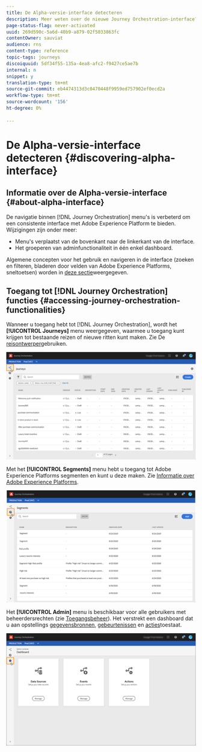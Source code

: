 ```yaml
---
title: De Alpha-versie-interface detecteren
description: Meer weten over de nieuwe Journey Orchestration-interface?
page-status-flag: never-activated
uuid: 269d590c-5a6d-40b9-a879-02f5033863fc
contentOwner: sauviat
audience: rns
content-type: reference
topic-tags: journeys
discoiquuid: 5df34f55-135a-4ea8-afc2-f9427ce5ae7b
internal: n
snippet: y
translation-type: tm+mt
source-git-commit: eb4474313d3c0470448f9959ed757902ef0ecd2a
workflow-type: tm+mt
source-wordcount: '156'
ht-degree: 0%

---
```



# De Alpha-versie-interface detecteren {#discovering-alpha-interface}

## Informatie over de Alpha-versie-interface {#about-alpha-interface}

De navigatie binnen [!DNL Journey Orchestration] menu&#39;s is verbeterd om een consistente interface met Adobe Experience Platform te bieden. Wijzigingen zijn onder meer:

* Menu&#39;s verplaatst van de bovenkant naar de linkerkant van de interface.
* Het groeperen van adminfunctionaliteit in één enkel dashboard.

Algemene concepten voor het gebruik en navigeren in de interface (zoeken en filteren, bladeren door velden van Adobe Experience Platforms, sneltoetsen) worden in [deze sectie](../about/user-interface.md)weergegeven.

## Toegang tot [!DNL Journey Orchestration] functies {#accessing-journey-orchestration-functionalities}

Wanneer u toegang hebt tot [!DNL Journey Orchestration], wordt het **[!UICONTROL Journeys]** menu weergegeven, waarmee u toegang kunt krijgen tot bestaande reizen of nieuwe ritten kunt maken. Zie De [reisontwerper](../building-journeys/using-the-journey-designer.md)gebruiken.

![](../assets/interface-journeys.png)

Met het **[!UICONTROL Segments]** menu hebt u toegang tot Adobe Experience Platforms segmenten en kunt u deze maken. Zie [Informatie over Adobe Experience Platforms](../segment/about-segments.md).

![](../assets/interface-segments.png)

Het **[!UICONTROL Admin]** menu is beschikbaar voor alle gebruikers met beheerdersrechten (zie [Toegangsbeheer](../about/access-management.md)). Het verstrekt een dashboard dat u aan opstellings [gegevensbronnen](../datasource/about-data-sources.md), [gebeurtenissen](../event/about-events.md) en [acties](../action/action.md)toestaat.

![](../assets/interface-admin-dashboard.png)
